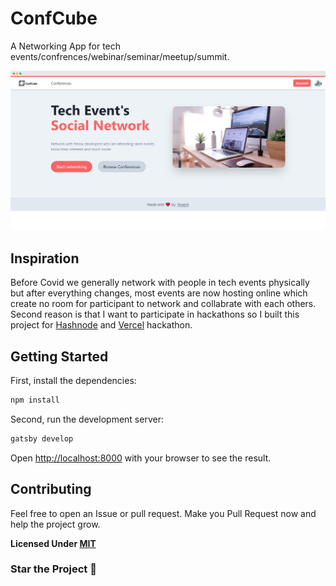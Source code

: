 # ConfCube
A Networking App for tech events/confrences/webinar/seminar/meetup/summit.

<img src="./src/images/screenshot.png">

 

## Inspiration

Before Covid we generally network with people in tech events physically but after everything changes, most events are now hosting online which create no room for participant to network and collabrate with each others. Second reason is that I want to participate in hackathons so I built this project for [Hashnode](https://hashnode.com) and [Vercel](https://vercel.com) hackathon.

## Getting Started

First, install the dependencies:

```bash
npm install
```

Second, run the development server:

```bash
gatsby develop
```

Open [http://localhost:8000](http://localhost:8000) with your browser to see the result.

## Contributing
Feel free to open an Issue or pull request. Make you Pull Request now and help the project grow.

**Licensed Under [MIT](https://github.com/yogeshjournal/confcube/blob/main/LICENSE)**

### Star the Project 🌟
